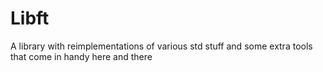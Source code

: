 # Libft
A library with reimplementations of various std stuff and some extra tools that come in handy here and there

